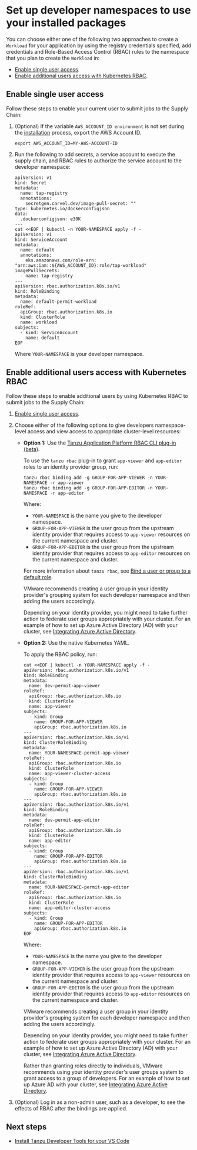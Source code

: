 # Set up developer namespaces to use your installed packages

You can choose either one of the following two approaches to create a `Workload`
for your application by using the registry credentials specified,
add credentials and Role-Based Access Control (RBAC) rules to the namespace
that you plan to create the `Workload` in:

- [Enable single user access](#single-user-access).
- [Enable additional users access with Kubernetes RBAC](#additional-user-access).

## <a id='single-user-access'></a>Enable single user access

Follow these steps to enable your current user to submit jobs to the Supply Chain:

1. (Optional) If the variable `AWS_ACCOUNT_ID environment` is not set during the [installation](profile.hbs.md) process, export the AWS Account ID.

    ```console
    export AWS_ACCOUNT_ID=MY-AWS-ACCOUNT-ID
    ```

1. Run the following to add secrets, a service account to execute the supply chain, and RBAC rules
   to authorize the service account to the developer namespace:

    ```console
    apiVersion: v1
    kind: Secret
    metadata:
      name: tap-registry
      annotations:
        secretgen.carvel.dev/image-pull-secret: ""
    type: kubernetes.io/dockerconfigjson
    data:
      .dockerconfigjson: e30K
    ---
    cat <<EOF | kubectl -n YOUR-NAMESPACE apply -f -
    apiVersion: v1
    kind: ServiceAccount
    metadata:
      name: default
      annotations:
        eks.amazonaws.com/role-arn: "arn:aws:iam::${AWS_ACCOUNT_ID}:role/tap-workload"
    imagePullSecrets:
      - name: tap-registry
    ---
    apiVersion: rbac.authorization.k8s.io/v1
    kind: RoleBinding
    metadata:
      name: default-permit-workload
    roleRef:
      apiGroup: rbac.authorization.k8s.io
      kind: ClusterRole
      name: workload
    subjects:
      - kind: ServiceAccount
        name: default
    EOF
    ```

    Where `YOUR-NAMESPACE` is your developer namespace.

## <a id='additional-user-access'></a>Enable additional users access with Kubernetes RBAC

Follow these steps to enable additional users by using Kubernetes RBAC to submit jobs to the Supply Chain:

1. [Enable single user access](#single-user-access).

1. Choose either of the following options to give developers namespace-level access and view access to appropriate cluster-level resources:

    - **Option 1:** Use the [Tanzu Application Platform RBAC CLI plug-in (beta)](../authn-authz/binding.hbs.md#install).

        To use the `tanzu rbac` plug-in to grant `app-viewer` and `app-editor` roles to an identity provider group, run:

        ```console
        tanzu rbac binding add -g GROUP-FOR-APP-VIEWER -n YOUR-NAMESPACE -r app-viewer
        tanzu rbac binding add -g GROUP-FOR-APP-EDITOR -n YOUR-NAMESPACE -r app-editor
        ```

        Where:

        - `YOUR-NAMESPACE` is the name you give to the developer namespace.
        - `GROUP-FOR-APP-VIEWER` is the user group from the upstream identity provider that requires access to `app-viewer` resources on the current namespace and cluster.
        - `GROUP-FOR-APP-EDITOR` is the user group from the upstream identity provider that requires access to `app-editor` resources on the current namespace and cluster.

        For more information about `tanzu rbac`, see
        [Bind a user or group to a default role](../authn-authz/binding.html).

        VMware recommends creating a user group in your identity provider's grouping system for each
        developer namespace and then adding the users accordingly.

        Depending on your identity provider, you might need to take further action to
        federate user groups appropriately with your cluster.
        For an example of how to set up Azure Active Directory (AD) with your cluster, see
        [Integrating Azure Active Directory](../authn-authz/azure-ad.html).

    - **Option 2:** Use the native Kubernetes YAML.

        To apply the RBAC policy, run:

        ```console
        cat <<EOF | kubectl -n YOUR-NAMESPACE apply -f -
        apiVersion: rbac.authorization.k8s.io/v1
        kind: RoleBinding
        metadata:
          name: dev-permit-app-viewer
        roleRef:
          apiGroup: rbac.authorization.k8s.io
          kind: ClusterRole
          name: app-viewer
        subjects:
          - kind: Group
            name: GROUP-FOR-APP-VIEWER
            apiGroup: rbac.authorization.k8s.io
        ---
        apiVersion: rbac.authorization.k8s.io/v1
        kind: ClusterRoleBinding
        metadata:
          name: YOUR-NAMESPACE-permit-app-viewer
        roleRef:
          apiGroup: rbac.authorization.k8s.io
          kind: ClusterRole
          name: app-viewer-cluster-access
        subjects:
          - kind: Group
            name: GROUP-FOR-APP-VIEWER
            apiGroup: rbac.authorization.k8s.io
        ---
        apiVersion: rbac.authorization.k8s.io/v1
        kind: RoleBinding
        metadata:
          name: dev-permit-app-editor
        roleRef:
          apiGroup: rbac.authorization.k8s.io
          kind: ClusterRole
          name: app-editor
        subjects:
          - kind: Group
            name: GROUP-FOR-APP-EDITOR
            apiGroup: rbac.authorization.k8s.io
        ---
        apiVersion: rbac.authorization.k8s.io/v1
        kind: ClusterRoleBinding
        metadata:
          name: YOUR-NAMESPACE-permit-app-editor
        roleRef:
          apiGroup: rbac.authorization.k8s.io
          kind: ClusterRole
          name: app-editor-cluster-access
        subjects:
          - kind: Group
            name: GROUP-FOR-APP-EDITOR
            apiGroup: rbac.authorization.k8s.io
        EOF
        ```

        Where:

        - `YOUR-NAMESPACE` is the name you give to the developer namespace.
        - `GROUP-FOR-APP-VIEWER` is the user group from the upstream identity provider that requires access to `app-viewer` resources on the current namespace and cluster.
        - `GROUP-FOR-APP-EDITOR` is the user group from the upstream identity provider that requires access to `app-editor` resources on the current namespace and cluster.

        VMware recommends creating a user group in your identity provider's grouping system for each
        developer namespace and then adding the users accordingly.

        Depending on your identity provider, you might need to take further action to
        federate user groups appropriately with your cluster.
        For an example of how to set up Azure Active Directory (AD) with your cluster, see
        [Integrating Azure Active Directory](../authn-authz/azure-ad.html).

        Rather than granting roles directly to individuals, VMware recommends using your identity provider's user groups system to grant access to a group of developers.
        For an example of how to set up Azure AD with your cluster, see
        [Integrating Azure Active Directory](../authn-authz/azure-ad.html).

1. (Optional) Log in as a non-admin user, such as a developer, to see the effects of RBAC after the bindings are applied.

## <a id='next-steps'></a>Next steps

- [Install Tanzu Developer Tools for your VS Code](../vscode-extension/install.html)
